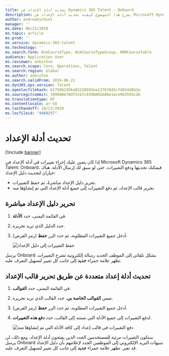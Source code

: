 ```yaml
---
title: تحديث أدلة الإعداد في Dynamics 365 Talent - Onboard
description: يشرح هذا الموضوع كيفية تحديث أدلة الإعداد في Microsoft Dynamics 365 Talent - Onboardوكيفية دفع التغييرات إلى الأدلة الموجودة.
author: andreabichsel
manager: ''
ms.date: 06/21/2019
ms.topic: article
ms.prod: ''
ms.service: dynamics-365-talent
ms.technology: ''
ms.search.form: HcmCourseType, HcmCourseTypeGroup, HRMCourseTable
audience: Application User
ms.reviewer: anbichse
ms.search.scope: Core, Operations, Talent
ms.search.region: Global
ms.author: anbichse
ms.search.validFrom: 2019-06-21
ms.dyn365.ops.version: Talent
ms.openlocfilehash: 6175061456a03228043ea13767845cf4b54d6b2e
ms.sourcegitcommit: 199848e78df5cb7c439b001bdbe1ece963593cdb
ms.translationtype: HT
ms.contentlocale: ar-SA
ms.lasthandoff: 10/13/2020
ms.locfileid: "4460257"
---
```

# <a name="update-onboarding-guides"></a>تحديث أدلة الإعداد 

[!include [banner](includes/banner.md)]

إذا كان يتعين عليك إجراء تغييرات في أدلة الإعداد في Microsoft Dynamics 365 Talent: Onboard، فيمكنك تحديثها ودفع التغييرات، حتى لو سبق لك إرسال الأدلة. هناك خياران لتحديث دليل الإعداد:

- تحرير دليل الإعداد مباشرةً، ثم حفظ التغييرات.
- تحرير قالب الإعداد، ثم دفع التغييرات إلى جميع أدلة الإعداد التي تم إنشاؤها منه.

## <a name="edit-an-onboarding-guide-directly"></a>تحرير دليل الإعداد مباشرة

1. في القائمة اليمنى، حدد **الأدلة**.
2. حدد الدليل الذي تريد تحريره.
3. أدخل جميع التغييرات المطلوبة، ثم حدد الزر **حفظ** (رمز القرص).

    ![[حفظ التغييرات إلى دليل الإعداد](./media/onboard-save.png)](./media/onboard-save.png)

يرسل Onboard بشكل تلقائي إلى الموظف الجديد رسالة إلكترونية تشرح التغييرات. تظهر علامة حمراء **جديد** إلى جانب كل تغيير لتسهيل التعرف عليه.

## <a name="update-multiple-guides-by-editing-the-onboarding-template"></a>تحديث أدلة إعداد متعددة عن طريق تحرير قالب الإعداد

1. في القائمة اليمنى، حدد **القوالب**.
2. ضمن **القوالب الخاصة بي**، حدد القالب الذي تريد تحريره.
3. أدخل جميع التغييرات المطلوبة، ثم حدد الزر **حفظ** (رمز القرص).
4. لدفع التغييرات إلى جميع الأدلة التي تستند إلى القالب، حدد **دفع هذه التغييرات**.

    ![[دفع التغييرات في قالب إعداد إلى كافة الأدلة التي تم إنشاؤها منه](./media/onboard-push-changes.png)](./media/onboard-push-changes.png)

ستكون التغييرات مرئية للمستخدمين الجدد الذين يفتحون أدلة الإعداد. ومع ذلك، لن يرسل Onboard تنبيهات البريد الإلكتروني إلى الموظفين الجدد لإعلامهم بأن دليل الإعداد قد تغير. تظهر علامة حمراء **جديد** إلى جانب كل تغيير لتسهيل التعرف عليه. 
